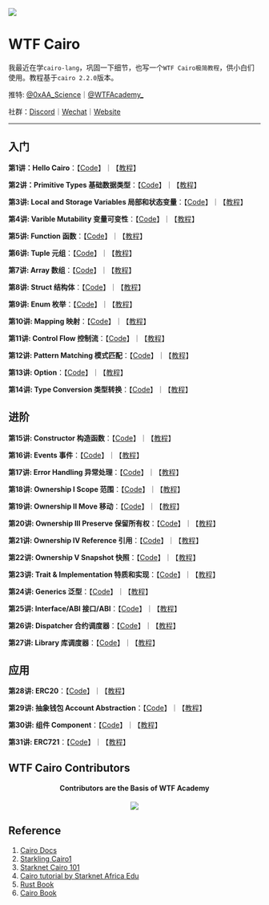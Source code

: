 ![](./img/wtfcairo_banner.png)

# WTF Cairo
我最近在学`cairo-lang`，巩固一下细节，也写一个`WTF Cairo极简教程`，供小白们使用。教程基于`cairo 2.2.0`版本。

推特: [@0xAA_Science](https://twitter.com/0xAA_Science)｜[@WTFAcademy_](https://twitter.com/WTFAcademy_)

社群：[Discord](https://discord.gg/5akcruXrsk)｜[Wechat](https://docs.google.com/forms/d/e/1FAIpQLSe4KGT8Sh6sJ7hedQRuIYirOoZK_85miz3dw7vA1-YjodgJ-A/viewform?usp=sf_link)｜[Website](https://wtf.academy)


---

## 入门

**第1讲：Hello Cairo**：【[Code](https://github.com/WTFAcademy/WTF-Cairo/blob/main/01_HelloCairo)】｜【[教程](https://github.com/WTFAcademy/WTF-Cairo/blob/main/01_HelloCairo/readme.md)】

**第2讲：Primitive Types 基础数据类型**：【[Code](https://github.com/WTFAcademy/WTF-Cairo/blob/main/02_PrimitiveTypes)】｜【[教程](https://github.com/WTFAcademy/WTF-Cairo/blob/main/02_PrimitiveTypes/readme.md)】


**第3讲: Local and Storage Variables 局部和状态变量**：【[Code](https://github.com/WTFAcademy/WTF-Cairo/blob/main/03_Variables)】｜【[教程](https://github.com/WTFAcademy/WTF-Cairo/blob/main/03_Variables/readme.md)】

**第4讲: Varible Mutability 变量可变性**：【[Code](https://github.com/WTFAcademy/WTF-Cairo/blob/main/04_Mutability)】｜【[教程](https://github.com/WTFAcademy/WTF-Cairo/blob/main/04_Mutability/readme.md)】

**第5讲: Function 函数**：【[Code](https://github.com/WTFAcademy/WTF-Cairo/blob/main/05_Function)】｜【[教程](https://github.com/WTFAcademy/WTF-Cairo/blob/main/05_Function/readme.md)】

**第6讲: Tuple 元组**：【[Code](https://github.com/WTFAcademy/WTF-Cairo/blob/main/06_Tuple)】｜【[教程](https://github.com/WTFAcademy/WTF-Cairo/blob/main/06_Tuple/readme.md)】

**第7讲: Array 数组**：【[Code](https://github.com/WTFAcademy/WTF-Cairo/blob/main/07_Array)】｜【[教程](https://github.com/WTFAcademy/WTF-Cairo/blob/main/07_Array/readme.md)】

**第8讲: Struct 结构体**：【[Code](https://github.com/WTFAcademy/WTF-Cairo/blob/main/08_Struct)】｜【[教程](https://github.com/WTFAcademy/WTF-Cairo/blob/main/08_Struct/readme.md)】

**第9讲: Enum 枚举**：【[Code](https://github.com/WTFAcademy/WTF-Cairo/blob/main/09_Enum)】｜【[教程](https://github.com/WTFAcademy/WTF-Cairo/blob/main/09_Enum/readme.md)】

**第10讲: Mapping 映射**：【[Code](https://github.com/WTFAcademy/WTF-Cairo/blob/main/10_Mapping)】｜【[教程](https://github.com/WTFAcademy/WTF-Cairo/blob/main/10_Mapping/readme.md)】

**第11讲: Control Flow 控制流**：【[Code](https://github.com/WTFAcademy/WTF-Cairo/blob/main/11_ControlFlow)】｜【[教程](https://github.com/WTFAcademy/WTF-Cairo/blob/main/11_ControlFlow/readme.md)】

**第12讲: Pattern Matching 模式匹配**：【[Code](https://github.com/WTFAcademy/WTF-Cairo/blob/main/12_PatternMatching)】｜【[教程](https://github.com/WTFAcademy/WTF-Cairo/blob/main/12_PatternMatching/readme.md)】

**第13讲: Option**：【[Code](https://github.com/WTFAcademy/WTF-Cairo/blob/main/13_Option)】｜【[教程](https://github.com/WTFAcademy/WTF-Cairo/blob/main/13_Option/readme.md)】

**第14讲: Type Conversion 类型转换**：【[Code](https://github.com/WTFAcademy/WTF-Cairo/blob/main/14_TypeConversion)】｜【[教程](https://github.com/WTFAcademy/WTF-Cairo/blob/main/14_TypeConversion/readme.md)】

## 进阶

**第15讲: Constructor 构造函数**：【[Code](https://github.com/WTFAcademy/WTF-Cairo/blob/main/15_Constructor)】｜【[教程](https://github.com/WTFAcademy/WTF-Cairo/blob/main/15_Constructor/readme.md)】

**第16讲: Events 事件**：【[Code](https://github.com/WTFAcademy/WTF-Cairo/blob/main/16_Events)】｜【[教程](https://github.com/WTFAcademy/WTF-Cairo/blob/main/16_Events/readme.md)】

**第17讲: Error Handling 异常处理**：【[Code](https://github.com/WTFAcademy/WTF-Cairo/blob/main/17_Errors)】｜【[教程](https://github.com/WTFAcademy/WTF-Cairo/blob/main/17_Errors/readme.md)】

**第18讲: Ownership I Scope 范围**：【[Code](https://github.com/WTFAcademy/WTF-Cairo/blob/main/18_Scope)】｜【[教程](https://github.com/WTFAcademy/WTF-Cairo/blob/main/18_Scope/readme.md)】

**第19讲: Ownership II Move 移动**：【[Code](https://github.com/WTFAcademy/WTF-Cairo/blob/main/19_Move)】｜【[教程](https://github.com/WTFAcademy/WTF-Cairo/blob/main/19_Move/readme.md)】

**第20讲: Ownership III Preserve 保留所有权**：【[Code](https://github.com/WTFAcademy/WTF-Cairo/blob/main/20_Preserve)】｜【[教程](https://github.com/WTFAcademy/WTF-Cairo/blob/main/20_Preserve/readme.md)】

**第21讲: Ownership IV Reference 引用**：【[Code](https://github.com/WTFAcademy/WTF-Cairo/blob/main/21_Reference)】｜【[教程](https://github.com/WTFAcademy/WTF-Cairo/blob/main/21_Reference/readme.md)】

**第22讲: Ownership V Snapshot 快照**：【[Code](https://github.com/WTFAcademy/WTF-Cairo/blob/main/22_Snapshot)】｜【[教程](https://github.com/WTFAcademy/WTF-Cairo/blob/main/22_Snapshot/readme.md)】

**第23讲: Trait & Implementation 特质和实现**：【[Code](https://github.com/WTFAcademy/WTF-Cairo/blob/main/23_Trait)】｜【[教程](https://github.com/WTFAcademy/WTF-Cairo/blob/main/23_Trait/readme.md)】

**第24讲: Generics 泛型**：【[Code](https://github.com/WTFAcademy/WTF-Cairo/blob/main/24_Generics)】｜【[教程](https://github.com/WTFAcademy/WTF-Cairo/blob/main/24_Generics/readme.md)】

**第25讲: Interface/ABI 接口/ABI**：【[Code](https://github.com/WTFAcademy/WTF-Cairo/blob/main/25_Interface)】｜【[教程](https://github.com/WTFAcademy/WTF-Cairo/blob/main/25_Interface/readme.md)】

**第26讲: Dispatcher 合约调度器**：【[Code](https://github.com/WTFAcademy/WTF-Cairo/blob/main/26_Dispatcher)】｜【[教程](https://github.com/WTFAcademy/WTF-Cairo/blob/main/26_Dispatcher/readme.md)】

**第27讲: Library 库调度器**：【[Code](https://github.com/WTFAcademy/WTF-Cairo/blob/main/27_Library)】｜【[教程](https://github.com/WTFAcademy/WTF-Cairo/blob/main/27_Library/readme.md)】

## 应用

**第28讲: ERC20**：【[Code](https://github.com/WTFAcademy/WTF-Cairo/blob/main/28_ERC20)】｜【[教程](https://github.com/WTFAcademy/WTF-Cairo/blob/main/28_ERC20/readme.md)】

**第29讲: 抽象钱包 Account Abstraction**：【[Code](https://github.com/WTFAcademy/WTF-Cairo/blob/main/29_AA)】｜【[教程](https://github.com/WTFAcademy/WTF-Cairo/blob/main/29_AA/readme.md)】

**第30讲: 组件 Component**：【[Code](https://github.com/WTFAcademy/WTF-Cairo/blob/main/30_Component)】｜【[教程](https://github.com/WTFAcademy/WTF-Cairo/blob/main/30_Component/readme.md)】

**第31讲: ERC721**：【[Code](https://github.com/WTFAcademy/WTF-Cairo/blob/main/31_ERC721)】｜【[教程](https://github.com/WTFAcademy/WTF-Cairo/blob/main/31_ERC721/readme.md)】


## WTF Cairo Contributors

<div align="center">
  <h4 align="center">
    Contributors are the Basis of WTF Academy
  </h4>
  <a href="https://github.com/WTFAcademy/WTF-Cairo/graphs/contributors">
    <img src="https://contrib.rocks/image?repo=WTFAcademy/WTF-Cairo" />
  </a>
</div>


## Reference

1. [Cairo Docs](https://www.cairo-lang.org/docs/v1.0/)
2. [Starkling Cairo1](https://github.com/shramee/starklings-cairo1)
3. [Starknet Cairo 101](https://github.com/starknet-edu/starknet-cairo-101)
4. [Cairo tutorial by Starknet Africa Edu](https://github.com/Starknet-Africa-Edu/Cairo1.0)
5. [Rust Book](https://doc.rust-lang.org/stable/book/)
6. [Cairo Book](https://book.cairo-lang.org/)